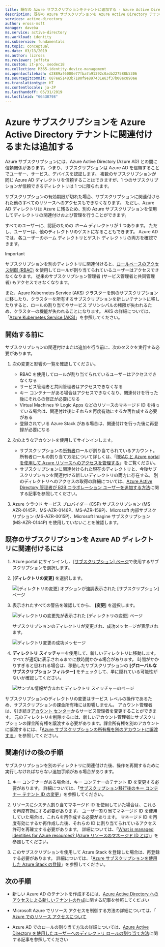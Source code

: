 ```yaml
---
title: 既存の Azure サブスクリプションをテナントに追加する - Azure Active Directory | Microsoft Docs
description: 既存の Azure サブスクリプションを Azure Active Directory テナントに追加する方法について説明します。
services: active-directory
author: eross-msft
manager: daveba
ms.service: active-directory
ms.workload: identity
ms.subservice: fundamentals
ms.topic: conceptual
ms.date: 03/13/2019
ms.author: lizross
ms.reviewer: jeffsta
ms.custom: it-pro, seodec18
ms.collection: M365-identity-device-management
ms.openlocfilehash: d2889af6000e77fba7a91392c0adb227588b5306
ms.sourcegitcommit: 087ee51483b7180f9e897431e83f37b08ec890ae
ms.translationtype: HT
ms.contentlocale: ja-JP
ms.lasthandoff: 05/31/2019
ms.locfileid: "66430798"
---
```

# <a name="associate-or-add-an-azure-subscription-to-your-azure-active-directory-tenant"></a>Azure サブスクリプションを Azure Active Directory テナントに関連付けるまたは追加する

Azure サブスクリプションには、Azure Active Directory (Azure AD) との間に信頼関係があります。つまり、サブスクリプションは Azure AD を信頼することでユーザー、サービス、デバイスを認証します。 複数のサブスクリプションが同じ Azure AD ディレクトリを信頼することはできますが、1 つのサブスクリプションが信頼できるディレクトリは 1 つに限られます。

サブスクリプションの有効期限が切れた場合、サブスクリプションに関連付けられた他のすべてのリソースへのアクセスもできなくなります。 ただし、Azure AD ディレクトリは Azure に残るため、別の Azure サブスクリプションを使用してディレクトリの関連付けおよび管理を行うことができます。

すべてのユーザーに、認証のための *ホーム* ディレクトリが 1 つあります。 ただし、ユーザーは、他のディレクトリのゲストになることもできます。 Azure AD では、各ユーザーのホーム ディレクトリとゲスト ディレクトリの両方を確認できます。

> [!Important]
> サブスクリプションを別のディレクトリに関連付けると、[ロールベースのアクセス制御 (RBAC)](../../role-based-access-control/role-assignments-portal.md) を使用してロールが割り当てられているユーザーはアクセスできなくなります。 従来のサブスクリプション管理者 (サービス管理者と共同管理者) もアクセスできなくなります。
> 
> また、Azure Kubernetes Service (AKS) クラスターを別のサブスクリプションに移したり、クラスターを所有するサブスクリプションを新しいテナントに移したりすると、ロールの割り当てやサービス プリンシパルの権限が失われるため、クラスターの機能が失われることになります。 AKS の詳細については、「[Azure Kubernetes Service (AKS)](https://docs.microsoft.com/azure/aks/)」を参照してください。

## <a name="before-you-begin"></a>開始する前に

サブスクリプションの関連付けまたは追加を行う前に、次のタスクを実行する必要があります。

1. 次の変更と影響の一覧を確認してください。

    - RBAC を使用してロールが割り当てられているユーザーはアクセスできなくなる
    - サービス管理者と共同管理者はアクセスできなくなる
    - キー コンテナーがある場合はアクセスできなくなり、関連付けを行った後にそれらの修正が必要になる
    - Virtual Machines や Logic Apps などのリソースのマネージド ID を持っている場合は、関連付け後にそれらを再度有効にするか再作成する必要がある
    - 登録されている Azure Stack がある場合は、関連付けを行った後に再登録が必要になる

1. 次のようなアカウントを使用してサインインします。
    - サブスクリプションの[所有者](../../role-based-access-control/built-in-roles.md#owner)ロールが割り当てられているアカウント。 所有者ロールの割り当て方法について詳しくは、「[RBAC と Azure portal を使用して Azure リソースへのアクセスを管理する](../../role-based-access-control/role-assignments-portal.md)」をご覧ください。
    - サブスクリプションに関連付けられた現在のディレクトリと、今後サブスクリプションを関連付ける新しいディレクトリの両方に存在する。 別のディレクトリへのアクセスの取得の詳細については、[Azure Active Directory 管理者が B2B コラボレーション ユーザーを追加する方法](../b2b/add-users-administrator.md)に関する記事を参照してください。

1. Azure クラウド サービス プロバイダー (CSP) サブスクリプション (MS-AZR-0145P、MS-AZR-0146P、MS-AZR-159P)、Microsoft 内部サブスクリプション (MS-AZR-0015P)、Microsoft Imagine サブスクリプション (MS-AZR-0144P) を使用していないことを確認します。
    
## <a name="to-associate-an-existing-subscription-to-your-azure-ad-directory"></a>既存のサブスクリプションを Azure AD ディレクトリに関連付けるには

1. Azure portal にサインインし、[[サブスクリプション] ページ](https://portal.azure.com/#blade/Microsoft_Azure_Billing/SubscriptionsBlade)で使用するサブスクリプションを選択します。

2. **[ディレクトリの変更]** を選択します。

    ![[ディレクトリの変更] オプションが強調表示された [サブスクリプション] ページ](media/active-directory-how-subscriptions-associated-directory/change-directory-button.png)

3. 表示されたすべての警告を確認してから、 **[変更]** を選択します。

    ![ディレクトリの変更先が表示された [ディレクトリの変更] ページ](media/active-directory-how-subscriptions-associated-directory/edit-directory-ui.png)

    サブスクリプションのディレクトリが変更され、成功メッセージが表示されます。

    ![ディレクトリ変更の成功メッセージ](media/active-directory-how-subscriptions-associated-directory/edit-directory-success.png)
4. **ディレクトリ スイッチャー**を使用して、新しいディレクトリに移動します。 すべてが適切に表示されるまでに数時間かかる場合があります。 時間がかかりすぎると思われる場合は、移動したサブスクリプションの **[グローバルなサブスクリプション フィルター]** をチェックして、単に隠れている可能性がないか確認してください。

    ![サンプル情報が含まれたディレクトリ スイッチャーのページ](media/active-directory-how-subscriptions-associated-directory/directory-switcher.png)

サブスクリプションのディレクトリの変更はサービス レベルの操作であるため、サブスクリプションの課金所有権には影響しません。 アカウント管理者は、引き続き[アカウント センター](https://account.azure.com/subscriptions)からサービス管理者を変更することができます。 元のディレクトリを削除するには、新しいアカウント管理者にサブスクリプションの課金所有権を譲渡する必要があります。課金所有権を別のアカウントに譲渡するには、「[Azure サブスクリプションの所有権を別のアカウントに譲渡する](../../billing/billing-subscription-transfer.md)」を参照してください。

## <a name="post-association-steps"></a>関連付けの後の手順
サブスクリプションを別のディレクトリに関連付けた後、操作を再開するために実行しなければならない追加手順がある場合があります。

1. キー コンテナーがある場合は、キー コンテナーのテナント ID を変更する必要があります。 詳細については、「[サブスクリプション移行後のキー コンテナー テナント ID の変更](../../key-vault/key-vault-subscription-move-fix.md)」を参照してください。

2. リソースにシステム割り当てマネージド ID を使用していた場合は、これらを再度有効にする必要があります。 ユーザー割り当てマネージド ID を使用していた場合は、これらを再作成する必要があります。 マネージド ID を再度有効にするか再作成した後、それらの ID に割り当てられているアクセス許可を再確立する必要があります。 詳細については、「[What is managed identities for Azure resources? (Azure リソースのマネージド ID とは)](../managed-identities-azure-resources/overview.md)」を参照してください。

3. このサブスクリプションを使用して Azure Stack を登録した場合は、再登録する必要があります。 詳細については、「[Azure サブスクリプションを使用した Azure Stack の登録](/azure-stack/operator/azure-stack-registration)」を参照してください。



## <a name="next-steps"></a>次の手順

- 新しい Azure AD のテナントを作成するには、[Azure Active Directory へのアクセスによる新しいテナントの作成](active-directory-access-create-new-tenant.md)に関する記事を参照してください

- Microsoft Azure でリソース アクセスを制御する方法の詳細については、「 [Azure でのリソース アクセスについて](../../role-based-access-control/rbac-and-directory-admin-roles.md)

- Azure AD でのロールの割り当て方法の詳細については、[Azure Active Directory を使用したユーザーへのディレクトリ ロールの割り当て方法](active-directory-users-assign-role-azure-portal.md)に関する記事を参照してください

